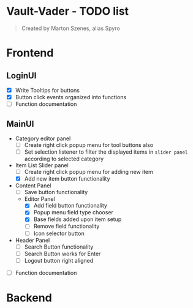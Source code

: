 # Vault-Vader - TODO list
> Created by Marton Szenes, alias Spyro  

# Frontend

## LoginUI

- [x] Write Tooltips for buttons
- [x] Button click events organized into functions
- [ ] Function documentation
  
## MainUI

- Category editor panel
  - [ ] Create right click popup menu for tool buttons also
  - [ ] Set selection listener to filter the displayed items in `slider panel` according to selected category 
- Item List Slider panel
  - [ ] Create right click popup menu for adding new item
  - [x] Add new item button functionality
- Content Panel
  - [ ] Save button functionality
  - Editor Panel
    - [x] Add field button functionality
    - [x] Popup menu field type chooser
    - [x] Base fields added upon item setup
    - [ ] Remove field functionality
    - [ ] Icon selector button
- Header Panel
  - [ ] Search Button functionality
  - [ ] Search Button works for Enter
  - [ ] Logout button right aligned

- [ ] Function documentation
  
# Backend

